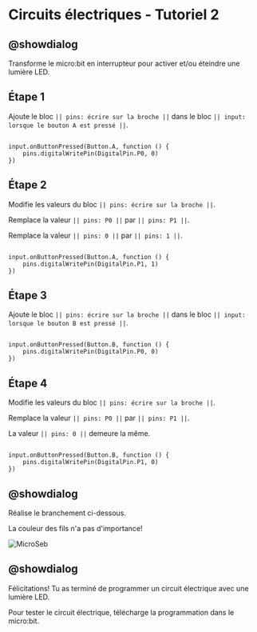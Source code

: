 # Circuits électriques - Tutoriel 2

## @showdialog

Transforme le micro:bit en interrupteur pour activer et/ou éteindre une lumière LED.

## Étape 1

Ajoute le bloc ``|| pins: écrire sur la broche ||`` dans le bloc ``|| input: lorsque le bouton A est pressé ||``.

```blocks

input.onButtonPressed(Button.A, function () {
    pins.digitalWritePin(DigitalPin.P0, 0)
})

```

## Étape 2

Modifie les valeurs du bloc ``|| pins: écrire sur la broche ||``.

Remplace la valeur ``|| pins: P0 ||`` par ``|| pins: P1 ||``.

Remplace la valeur ``|| pins: 0 ||`` par ``|| pins: 1 ||``.

```blocks

input.onButtonPressed(Button.A, function () {
    pins.digitalWritePin(DigitalPin.P1, 1)
})

```

## Étape 3

Ajoute le bloc ``|| pins: écrire sur la broche ||`` dans le bloc ``|| input: lorsque le bouton B est pressé ||``.


```blocks

input.onButtonPressed(Button.B, function () {
    pins.digitalWritePin(DigitalPin.P0, 0)
})

```

## Étape 4

Modifie les valeurs du bloc ``|| pins: écrire sur la broche ||``.

Remplace la valeur ``|| pins: P0 ||`` par ``|| pins: P1 ||``.

La valeur ``|| pins: 0 ||`` demeure la même.

```blocks

input.onButtonPressed(Button.B, function () {
    pins.digitalWritePin(DigitalPin.P1, 0)
})

```

## @showdialog 

Réalise le branchement ci-dessous.

La couleur des fils n'a pas d'importance!

![MicroSeb](https://github.com/sbergeroncp/micro-seb/blob/master/2.png?raw=true)

## @showdialog 

Félicitations! Tu as terminé de programmer un circuit électrique avec une lumière LED.

Pour tester le circuit électrique, télécharge la programmation dans le micro:bit.